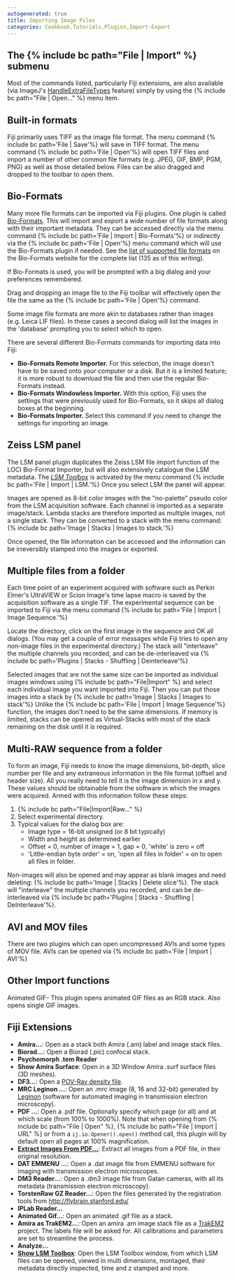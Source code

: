 ```yaml
---
autogenerated: true
title: Importing Image Files
categories: Cookbook,Tutorials,Plugins,Import-Export
---
```






## The {% include bc path="File | Import" %} submenu

Most of the commands listed, particularly Fiji extensions, are also available (via ImageJ's [HandleExtraFileTypes](/ij/plugins/file-handler.html) feature) simply by using the {% include bc path="File | Open..." %} menu item.

## Built-in formats

Fiji primarily uses TIFF as the image file format. The menu command {% include bc path='File | Save'%} will save in TIFF format. The menu command {% include bc path='File | Open'%} will open TIFF files and import a number of other common file formats (e.g. JPEG, GIF, BMP, PGM, PNG) as well as those detailed below. Files can be also dragged and dropped to the toolbar to open them.

## Bio-Formats

Many more file formats can be imported via Fiji plugins. One plugin is called [Bio-Formats](/formats/bio-formats). This will import and export a wide number of file formats along with their important metadata. They can be accessed directly via the menu command {% include bc path='File | Import | Bio-Formats'%} or indirectly via the {% include bc path='File | Open'%} menu command which will use the Bio-Formats plugin if needed. See the [list of supported file formats](http://openmicroscopy.org/site/support/bio-formats5/supported-formats.html) on the Bio-Formats website for the complete list (135 as of this writing).

If Bio-Formats is used, you will be prompted with a big dialog and your preferences remembered.

Drag and dropping an image file to the Fiji toolbar will effectively open the file the same as the {% include bc path='File | Open'%} command.

Some image file formats are more akin to databases rather than images (e.g. Leica LIF files). In these cases a second dialog will list the images in the 'database' prompting you to select which to open.

There are several different Bio-Formats commands for importing data into Fiji:

-   **Bio-Formats Remote Importer.** For this selection, the image doesn't have to be saved onto your computer or a disk. But it is a limited feature; it is more robust to download the file and then use the regular Bio-Formats instead.
-   **Bio-Formats Windowless Importer.** With this option, Fiji uses the settings that were previously used for Bio-Formats, so it skips all dialog boxes at the beginning.
-   **Bio-Formats Importer.** Select this command if you need to change the settings for importing an image.

## Zeiss LSM panel

The LSM panel plugin duplicates the Zeiss LSM file import function of the LOCI Bio-Format Importer, but will also extensively catalogue the LSM metadata. The *[LSM Toolbox](/formats/lsm)* is activated by the menu command {% include bc path='File | Import | LSM.'%} Once you select LSM the panel will appear.

Images are opened as 8-bit color images with the "no-palette" pseudo color from the LSM acquisition software. Each channel is imported as a separate image/stack. Lambda stacks are therefore imported as multiple images, not a single stack. They can be converted to a stack with the menu command: {% include bc path='Image | Stacks | Images to stack.'%}

Once opened, the file information can be accessed and the information can be irreversibly stamped into the images or exported.

## Multiple files from a folder

Each time point of an experiment acquired with software such as Perkin Elmer's UltraVIEW or Scion Image's time lapse macro is saved by the acquisition software as a single TIF. The experimental sequence can be imported to Fiji via the menu command {% include bc path='File | Import | Image Sequence.'%}

Locate the directory, click on the first image in the sequence and OK all dialogs. (You may get a couple of error messages while Fiji tries to open any non-image files in the experimental directory.) The stack will "interleave" the multiple channels you recorded, and can be de-interleaved via {% include bc path='Plugins | Stacks - Shuffling | Deinterleave'%}

Selected images that are not the same size can be imported as individual images windows using {% include bc path="File|Import" %} and select each individual image you want imported into Fiji. Then you can put those images into a stack by {% include bc path='Image | Stacks | Images to stack'%} Unlike the {% include bc path='File | Import | Image Sequence'%} function, the images don't need to be the same dimensions. If memory is limited, stacks can be opened as Virtual-Stacks with most of the stack remaining on the disk until it is required.

## Multi-RAW sequence from a folder

To form an image, Fiji needs to know the image dimensions, bit-depth, slice number per file and any extraneous information in the file format (offset and header size). All you really need to tell it is the image dimension in x and y. These values should be obtainable from the software in which the images were acquired. Armed with this information follow these steps:

1.  {% include bc path="File|Import|Raw..." %}
2.  Select experimental directory.
3.  Typical values for the dialog box are:
    -   Image type = 16-bit unsigned (or 8 bit typically)
    -   Width and height as determined earlier
    -   Offset = 0, number of image = 1, gap = 0, 'white' is zero = off
    -   'Little-endian byte order' = on, 'open all files in folder' = on to open all files in folder.

Non-images will also be opened and may appear as blank images and need deleting: {% include bc path='Image | Stacks | Delete slice'%}. The stack will "interleave" the multiple channels you recorded, and can be de-interleaved via {% include bc path='Plugins | Stacks - Shuffling | DeInterleave'%}.

## AVI and MOV files

There are two plugins which can open uncompressed AVIs and some types of MOV file. AVIs can be opened via {% include bc path='File | Import | AVI'%}

## Other Import functions

Animated GIF- This plugin opens animated GIF files as an RGB stack. Also opens single GIF images.

## Fiji Extensions

-   **Amira...**: Open as a stack both Amira (.am) label and image stack files.
-   **Biorad...**: Open a Biorad (.pic) confocal stack.
-   **Psychomorph .tem Reader**
-   **Show Amira Surface**: Open in a 3D Window Amira .surf surface files (3D meshes).
-   **DF3...**: Open a [POV-Ray density file](http://www.povray.org/documentation/view/3.6.1/374/).
-   **MRC Leginon ...**: Open an .mrc image (8, 16 and 32-bit) generated by [Leginon](http://ami.scripps.edu/software/leginon/) (software for automated imaging in transmission electron microscopy).
-   **PDF ...**: Open a .pdf file. Optionally specify which page (or all) and at which scale (from 100% to 1000%). Note that when opening from {% include bc path="File | Open" %}, {% include bc path="File | Import | URL" %} or from a `ij.io.Opener().open()` method call, this plugin will by default open all pages at 100% magnification.
-   **[Extract Images From PDF...](/formats/pdf)**: Extract all images from a PDF file, in their original resolution.
-   **DAT EMMENU ...**: Open a .dat image file from EMMENU software for imaging with transmission electron microscopes.
-   **DM3 Reader...**: Open a .dm3 image file from Gatan cameras, with all its metadata (transmission electron microscopy).
-   **TorstenRaw GZ Reader...**: Open the files generated by the registration tools from http://flybrain.stanford.edu/
-   **IPLab Reader...**
-   **Animated Gif...**: Open an animated .gif file as a stack.
-   **Amira as TrakEM2...**: Open an amira .am image stack file as a [TrakEM2](http://www.ini.uzh.ch/~acardona/trakem2.html) project. The labels file will be asked for. All calibrations and parameters are set to streamline the process.
-   **Analyze...**
-   **[ Show LSM Toolbox](/formats/lsm)**: Open the LSM Toolbox window, from which LSM files can be opened, viewed in multi dimensions, montaged, their metadata directly inspected, time and z stamped and more.

   
